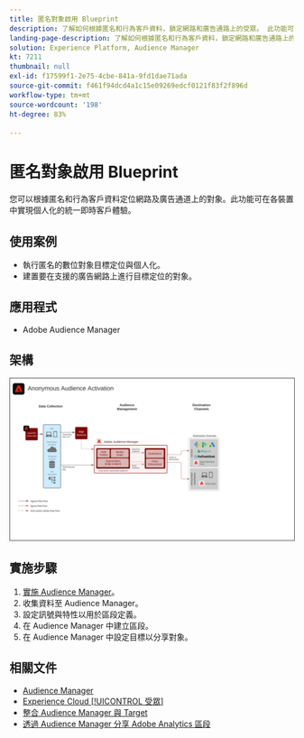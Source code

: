 ```yaml
---
title: 匿名對象啟用 Blueprint
description: 了解如何根據匿名和行為客戶資料，鎖定網路和廣告通路上的受眾。 此功能可在各裝置中實現個人化的統一即時客戶體驗。
landing-page-description: 了解如何根據匿名和行為客戶資料，鎖定網路和廣告通路上的受眾。
solution: Experience Platform, Audience Manager
kt: 7211
thumbnail: null
exl-id: f17599f1-2e75-4cbe-841a-9fd1dae71ada
source-git-commit: f461f94dcd4a1c15e09269edcf0121f83f2f896d
workflow-type: tm+mt
source-wordcount: '198'
ht-degree: 83%

---
```


# 匿名對象啟用 Blueprint

您可以根據匿名和行為客戶資料定位網路及廣告通道上的對象。此功能可在各裝置中實現個人化的統一即時客戶體驗。

## 使用案例

* 執行匿名的數位對象目標定位與個人化。
* 建置要在支援的廣告網路上進行目標定位的對象。

## 應用程式

* Adobe Audience Manager

## 架構

<img src="assets/anonymous_activation.svg" alt="匿名對象啟用 Blueprint 的參考架構" style="border:1px solid #4a4a4a" />

## 實施步驟

<!-- These steps should link to help. -->

1. [實施 Audience Manager](https://experienceleague.adobe.com/docs/audience-manager/user-guide/implementation-integration-guides/implement-audience-manager.html?lang=zh-Hant#implementation-integration-guides)。
1. 收集資料至 Audience Manager。
1. 設定訊號與特性以用於區段定義。
1. 在 Audience Manager 中建立區段。
1. 在 Audience Manager 中設定目標以分享對象。

## 相關文件

* [Audience Manager](https://experienceleague.adobe.com/docs/audience-manager.html?lang=zh-Hant)
* [Experience Cloud [!UICONTROL 受眾]](https://experienceleague.adobe.com/docs/core-services/interface/audiences/audience-library.html?lang=zh-Hant)
* [整合 Audience Manager 與 Target](https://experienceleague.adobe.com/docs/audience-manager/user-guide/implementation-integration-guides/integration-other-solutions/aam-target-integration.html?lang=zh-Hant)
* [透過 Audience Manager 分享 Adobe Analytics 區段](https://experienceleague.adobe.com/docs/analytics/components/segmentation/segmentation-workflow/seg-publish.html?lang=zh-Hant)
